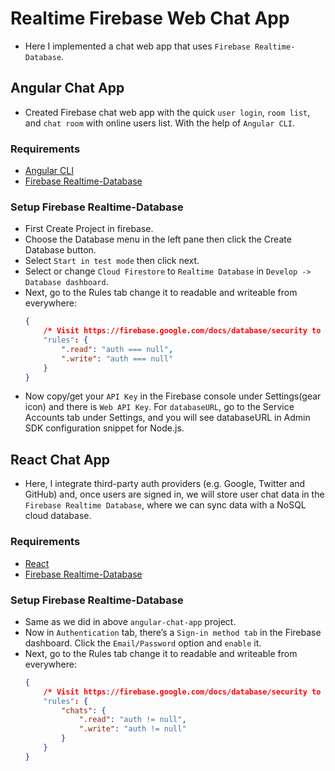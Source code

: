 # Realtime Firebase Web Chat App

-   Here I implemented a chat web app that uses `Firebase Realtime-Database`.

## Angular Chat App

-   Created Firebase chat web app with the quick `user login`, `room list`, and `chat room` with online users list. With the help of `Angular CLI`.

### Requirements

-   [Angular CLI](https://cli.angular.io/)
-   [Firebase Realtime-Database](http://console.firebase.google.com/)

### Setup Firebase Realtime-Database

-   First Create Project in firebase.
-   Choose the Database menu in the left pane then click the Create Database button.
-   Select `Start in test mode` then click next.
-   Select or change `Cloud Firestore` to `Realtime Database` in `Develop -> Database dashboard`.
-   Next, go to the Rules tab change it to readable and writeable from everywhere:
    ```JSON
    {
        /* Visit https://firebase.google.com/docs/database/security to learn more about security rules. */
        "rules": {
            ".read": "auth === null",
            ".write": "auth === null"
        }
    }
    ```
-   Now copy/get your `API Key` in the Firebase console under Settings(gear icon) and there is `Web API Key`. For `databaseURL`, go to the Service Accounts tab under Settings, and you will see databaseURL in Admin SDK configuration snippet for Node.js.

## React Chat App

-   Here, I integrate third-party auth providers (e.g. Google, Twitter and GitHub) and, once users are signed in, we will store user chat data in the `Firebase Realtime Database`, where we can sync data with a NoSQL cloud database.

### Requirements

-   [React](https://reactjs.org/)
-   [Firebase Realtime-Database](http://console.firebase.google.com/)

### Setup Firebase Realtime-Database

-   Same as we did in above `angular-chat-app` project.
-   Now in `Authentication` tab, there’s a `Sign-in method tab` in the Firebase dashboard. Click the `Email/Password` option and `enable` it.
-   Next, go to the Rules tab change it to readable and writeable from everywhere:
    ```JSON
    {
        /* Visit https://firebase.google.com/docs/database/security to learn more about security rules. */
        "rules": {
            "chats": {
                ".read": "auth != null",
                ".write": "auth != null"
            }
        }
    }
    ```
